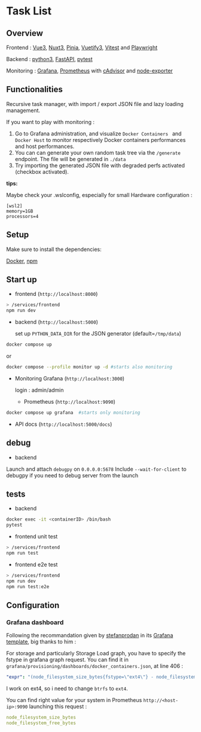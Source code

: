 # Task List



## Overview

Frontend : [Vue3](https://vuejs.org/), [Nuxt3](https://nuxt.com/), [Pinia](https://pinia.vuejs.org/), [Vuetify3](https://vuetifyjs.com/), [Vitest](https://vitejs.dev) and [Playwright](https://playwright.dev/)

Backend : [python3](https://www.python.org/), [FastAPI](https://fastapi.tiangolo.com/), [pytest](https://docs.pytest.org)

Monitoring : [Grafana](https://grafana.com/), [Prometheus](https://prometheus.io/) with [cAdvisor](https://github.com/google/cadvisor) and [node-exporter](https://github.com/prometheus/node_exporter)

## Functionalities

Recursive task manager, with import / export JSON file and lazy loading management.

If you want to play with monitoring :
  1. Go to Grafana administration, and visualize `Docker Containers ` and `Docker Host` to monitor respectively Docker containers performances and host performances.
  2. You can can generate your own random task tree via the `/generate` endpoint. The file will be generated in `./data`
  3. Try importing the generated JSON file with degraded perfs activated (checkbox activated).

**tips:**

Maybe check your .wslconfig, especially for small Hardware configuration :

```
[wsl2]
memory=1GB
processors=4
```

## Setup

Make sure to install the dependencies:

[Docker](https://www.docker.com/), [npm](https://www.npmjs.com/)

## Start up

- frontend (`http://localhost:8000`)

```bash
> /services/frontend
npm run dev
```

- backend (`http://localhost:5000`)

    set up `PYTHON_DATA_DIR` for the JSON generator (default=`/tmp/data`)
```bash
docker compose up
```
or
```bash
docker compose --profile monitor up -d #starts also monitoring
```

- Monitoring Grafana (`http://localhost:3000`)

    login : admin/admin

  - Prometheus (`http://localhost:9090`)

```bash
docker compose up grafana  #starts only monitoring
```

- API docs (`http://localhost:5000/docs`)

## debug

- backend
  
Launch and attach `debugpy` on `0.0.0.0:5678`
Include `--wait-for-client` to debugpy if you need to debug server from the launch

## tests

- backend

```bash
docker exec -it <containerID> /bin/bash
pytest
```

- frontend unit test

```bash
> /services/frontend
npm run test
```

- frontend e2e test

```bash
> /services/frontend
npm run dev
npm run test:e2e
```

## Configuration


### Grafana dashboard

Following the recommandation given by [stefanprodan](https://github.com/stefanprodan) in its [Grafana template](https://github.com/stefanprodan/dockprom), big thanks to him :

For storage and particularly Storage Load graph, you have to specify the fstype in grafana graph request.
You can find it in `grafana/provisioning/dashboards/docker_containers.json`, at line 406 :

```yaml
"expr": "(node_filesystem_size_bytes{fstype=\"ext4\"} - node_filesystem_free_bytes{fstype=\"ext4\"}) / node_filesystem_size_bytes{fstype=\"ext4\"}  * 100"，
```

I work on ext4, so i need to change `btrfs` to `ext4`.

You can find right value for your system in Prometheus `http://<host-ip>:9090` launching this request :

```yaml
node_filesystem_size_bytes
node_filesystem_free_bytes
```
